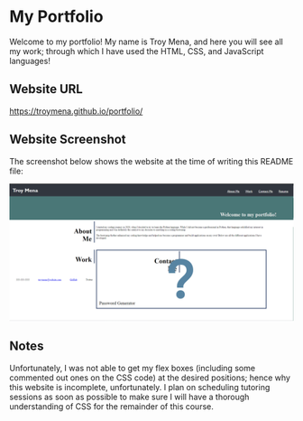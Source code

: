 # My Portfolio

Welcome to my portfolio! My name is Troy Mena, and here you will see all my work; through which I have used the HTML, CSS, and JavaScript languages!

## Website URL

https://troymena.github.io/portfolio/

## Website Screenshot

The screenshot below shows the website at the time of writing this README file:

![website screenshot](./assets/images/website-screenshot.png)

## Notes

Unfortunately, I was not able to get my flex boxes (including some commented out ones on the CSS code) at the desired positions; hence why this website is incomplete, unfortunately. I plan on scheduling tutoring sessions as soon as possible to make sure I will have a thorough understanding of CSS for the remainder of this course.